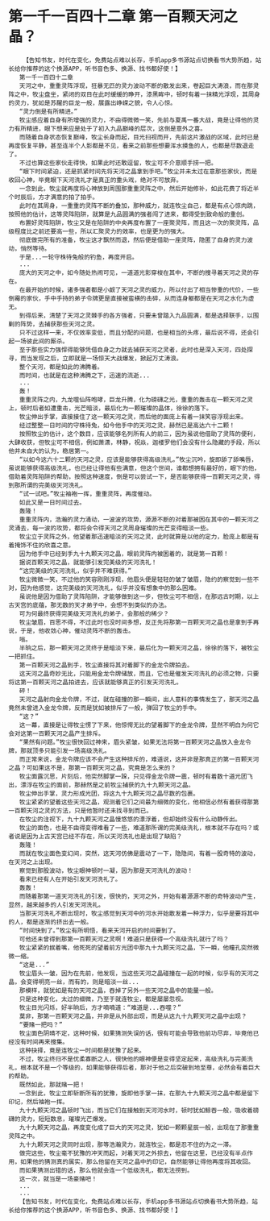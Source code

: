 # 第一千一百四十二章 第一百颗天河之晶？
        【告知书友，时代在变化，免费站点难以长存，手机app多书源站点切换看书大势所趋，站长给你推荐的这个换源APP，听书音色多、换源、找书都好使！】
       第一千一百四十二章
       天河之中，重重灵阵浮现，狂暴无匹的灵力波动不断的散发出来，卷起巨大涛浪，而在那灵阵之中，牧尘盘坐，紧闭的双目在此时缓缓的睁开，漆黑眸中，顿时有着一抹精光浮现，其周身的灵力，犹如是苏醒的巨龙一般，展露出峥嵘之貌，令人心惊。
       “灵力倒是有所精进。”
       牧尘感应着自身有所增强的灵力，不由得微微一笑，先前与夏禹一番大战，竟是让得他的灵力有所精进，眼下想来应是处于了初入九品巅峰的层次，这倒是意外之喜。
       而随着自身状态恢复巅峰，牧尘长身而起，目光扫视而开，先前这片激战的区域，此时已是再度恢复平静，甚至连半个人影都是不见，看来之前那些想要浑水摸鱼的人，也都是尽数退走了。
       不过也算这些家伙走得快，如果此时还敢逗留，牧尘可不介意顺手捞一把。
       “眼下时间紧迫，还是抓紧时间先将天河之晶拿到手吧。”牧尘并未太过在意那些家伙，而是收回心神，毕竟眼下天河洗礼才是真正的重头戏，绝对不可放弃。
       一念到此，牧尘就再度将心神放到周围那重重灵阵之中，然后开始修补，如此花费了将近半个时辰后，方才满意的拍了拍手。
       此时在其周身，一重重的灵阵不断的叠加，那种威力，就连牧尘自己，都是有点心惊肉跳，按照他的估计，这等灵阵陷阱，就算是九品圆满的强者闯了进来，都得受到致命般的重创。
       布置好灵阵陷阱，牧尘又是在陷阱的中央再度布置了一座聚灵阵，而且这一次的聚灵阵，品级程度比之前还要高一些，所以汇聚灵力的效率，也是更为的强大。
       彻底做完所有的准备，牧尘这才飘然而退，然后便是借助一座灵阵，隐匿了自身的灵力波动，悄然等待。
       于是...一轮守株待兔般的钓鱼，再度开启。
       ...
       庞大的天河之中，如今随处热闹可见，一道道光影穿梭在其中，不断的搜寻着天河之灵的存在。
       在最开始的时候，诸多强者都是小觑了天河之灵的威力，所以付出了相当惨重的代价，一些倒霉的家伙，手中手持的弟子令牌更是直接被蛮横的击碎，从而连身躯都是在天河之水化为虚无。
       到得后来，清楚了天河之灵棘手的各方强者，只要未曾踏入九品圆满，都是选择联手，以围剿的阵势，去捕获那些天河之灵。
       只不过这样一来，不仅效率变低，而且分配的问题，也是相当的头疼，最后说不得，还会引起一场彼此间的厮杀。
       至于那些实力强悍得能够凭借自身之力就去捕获天河之灵者，此时也是深入天河，四处探寻，而当发现之后，立即就是一场惊天大战爆发，掀起万丈涛浪。
       整个天河，都是如此的沸腾着。
       而时间，也就是在这种沸腾之下，迅速的流逝...
       ...
       轰！
       重重灵阵之内，九龙噬仙阵咆哮，巨龙升腾，化为磅礴之光，重重的轰击在一颗天河之灵上，顿时后者如遭重击，光芒暗淡，最后化为一颗璀璨的晶体，徐徐的落下。
       牧尘伸出手掌，直接接住了这一颗天河之灵，而后他的面庞上有着一抹笑容浮现出来。
       经过整整一日时间的守株待兔，如今他手中的天河之灵，赫然已是高达六十二颗！
       按照牧尘的估计，这个数目，应该能够名列所有人的前三，因为虽说他借助了灵阵的便利，大肆收获，但牧尘可不相信，例如萧潇，林静，祝焱，迦楼罗他们会没有什么隐藏的手段，所以他并未自大的认为，稳居第一。
       “以如今这六十二颗的天河之灵，应该是能够获得高级洗礼。”牧尘沉吟，旋即舔了舔嘴唇，虽说能够获得高级洗礼，也已经让得他有些满意，但这个世间，谁都想拥有最好的，眼下的他，借助着灵阵陷阱的帮助，按照这种速度，倒是可以尝试一下，是否能够获得一百颗天河之灵，得到那所谓的完美级天河洗礼。
       “试一试吧。”牧尘袖袍一挥，重重灵阵，再度催动。
       如此又是一日时间过去。
       轰隆！
       重重灵阵内，浩瀚的灵力涌动，一波波的攻势，源源不断的对着那被困在其中的一颗天河之灵涌去，每一波的攻势，都将会令得天河之灵周身璀璨的光芒变得暗淡一些。
       牧尘立于灵阵之外，他望着那迅速暗淡的天河之灵，此时就算是以他的定力，脸庞上都是有着掩饰不住的欣喜之意。
       因为他手中已经到手九十九颗天河之晶，眼前灵阵内被困着的，就是第一百颗！
       据说百颗天河之晶，就能够引发完美级的天河洗礼！
       “这完美级的天河洗礼，似乎并不难获得。”
       牧尘微微一笑，不过他的笑容刚刚浮现，他眉头便是轻轻的皱了皱眉，隐约的察觉到一些不对，因为他感觉，这完美级的天河洗礼，似乎并没有想象中的那么困难。
       虽说他是因为借助了灵阵陷阱，才能够做到这一步，但牧尘可不相信，在那远古时期，以上古天宫的底蕴，那无数的天才弟子中，会想不到类似的办法。
       可为何最终获得完美级天河洗礼的弟子，会那般的稀少？
       牧尘皱眉，百思不得，不过此时也没时间多想，反正先将那第一百颗天河之晶也是拿到手再说，于是，他收敛心神，催动灵阵不断的轰击。
       嗡。
       半晌之后，那一颗天河之灵终于是暗淡下来，最后化为一颗天河之晶，徐徐的落下，被牧尘一把抓住。
       第一百颗天河之晶到手，牧尘直接将其对着脚下的金龙令牌拍去。
       这天河之晶奇妙无比，只能用金龙令牌储放，而且，它也是催发天河洗礼的必须之物，只要将这第一百颗天河之晶拍进去，应该就能够真正的引发天河洗礼。
       砰！
       天河之晶射向金龙令牌，不过，就在碰撞的那一瞬间，出人意料的事情发生了，那天河之晶竟然未曾进入金龙令牌，反而是犹如被排斥了一般，弹回了牧尘的手中。
       “这？”
       这一幕，直接是让得牧尘愣了下来，他惊愕无比的望着脚下的金龙令牌，显然不明白为何它会对这第一百颗天河之晶产生排斥。
       “果然有问题。”牧尘很快回过神来，眉头紧皱，如果无法将第一百颗天河之晶放入金龙令牌，那就顶多只能引发一场高级洗礼。
       而正常来说，金龙令牌应该不会产生这种排斥的，难道说，这并非是那真正的第一百颗天河之晶？可如果这不是，那第一百颗天河之晶，究竟是怎么来的？
       牧尘面露沉思，片刻后，他突然脚掌一跺，只见得金龙令牌一震，顿时有着数十道光团飞出，漂浮在牧尘的面前，那赫然是之前牧尘捕获的九十九颗天河之晶。
       牧尘伸出手掌，灵力形成光团，将这九十九颗天河之晶尽数的包裹。
       牧尘紧紧的望着这些天河之晶，观测着它们之间最为细微的变化，他相信必然有着获得那第一百颗天河之灵的方法，只是他暂时还未找寻到而已。
       在牧尘的注视下，九十九颗天河之晶慢悠悠的漂浮着，但却始终没有什么动静传出。
       牧尘的面色，也是不由得变得难看了一些，难道那所谓的完美级洗礼，根本就不存在吗？或者说是因为上古天宫已经不存在，所以天河洗礼也是出现了缺陷？
       轰隆！
       而就在牧尘面色变幻间，突然，这天河仿佛是震动了一下，隐隐间，有着一股奇特的波动，在天河之上出现。
       察觉到那股波动，牧尘眼神顿时一凝，因为那是天河洗礼的波动！
       看来已经有人在开始引发天河洗礼了。
       轰轰！
       而随着那第一道天河洗礼的引发，很快的，天河之外，开始有着源源不断的奇特波动产生，显然，越来越多的人引发天河洗礼。
       当那天河洗礼不断出现时，牧尘感觉到天河中的河水开始散发着一种浮力，似乎是要将其中的人，都是逐渐的挤出去一般。
       “时间快到了。”牧尘有所明悟，看来天河开启的时间要到了。
       可他还未曾得到那第一百颗天河之灵啊！难道只是获得一个高级洗礼就行了吗？
       牧尘紧紧的抿着嘴，他死死的望着前方光团中那九十九颗天河之晶，下一瞬，他瞳孔突然微微一缩。
       “这是...”
       牧尘眉头一皱，因为在先前，他发现，当这些天河之晶碰撞在一起的时候，似乎有的天河之晶，会变得明亮一丝，而有的，则是暗淡一丝...
       那模样，就犹如是有的天河之晶，吞掉了另外一些天河之晶中的能量一般。
       只是这种变化，太过的细微，乃至于就连牧尘，都是屡屡忽视。
       牧尘目光闪烁，好半晌后，方才喃喃道：“难道是...吞噬？”
       莫非，那第一百颗天河之晶，并非是从外部出现，而是从这九十九颗天河之晶中出现？
       “要赌一把吗？”
       牧尘面色阴晴不定，这种时候，如果猜测失误的话，很有可能会导致他前功尽弃，毕竟他已经没有时间再来搜集。
       这种抉择，竟是连牧尘一时间都是犹豫了起来。
       不过，牧尘终归不是优柔寡断之人，很快他的眼神便是变得坚定起来，高级洗礼与完美洗礼，根本就不是一个等级的，如果能够获得后者，那对于他之后突破到地至尊，必然会有着巨大的帮助。
       既然如此，那就赌一把！
       一念到此，牧尘立即斩断所有的犹豫，旋即他手掌一抹，在那九十九颗天河之晶中都是留下印记，然后袖袍一挥。
       九十九颗天河之晶顿时飞出，而当它们在接触到天河河水时，顿时犹如鲸吞一般，吸收着磅礴的灵力，短短数息，璀璨光芒爆发。
       九十九颗天河之晶，再度变化成了巨大的天河之灵，犹如一颗颗星辰一般，出现在了那重重灵阵之中。
       九十九颗天河之灵同时出现，那等浩瀚灵力，就连牧尘，都是忍不住的为之一滞。
       做完这些，牧尘毫不犹豫的冲天而起，对着天河之外掠去，他留在这里，已经没有半点作用，如果他的猜测真的属实，那么他留在天河之晶中的印记，自然能够让得他再度将其收回。
       而如果猜测出错的话，那么他就会连一个低级洗礼，都无法捞到。
       这一次，就当是一场豪赌吧！
       ...
       ...
       【告知书友，时代在变化，免费站点难以长存，手机app多书源站点切换看书大势所趋，站长给你推荐的这个换源APP，听书音色多、换源、找书都好使！】